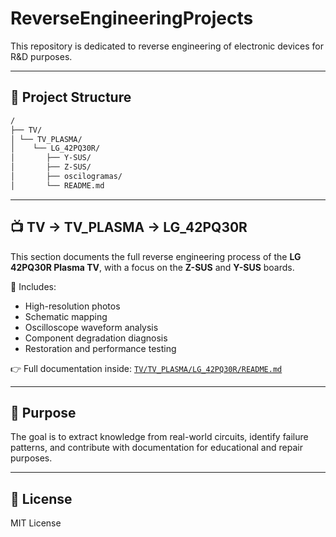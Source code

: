 # ReverseEngineeringProjects

This repository is dedicated to reverse engineering of electronic devices for R&D purposes.

---

## 📂 Project Structure

```sh
/
├── TV/
│ └── TV_PLASMA/
│    └── LG_42PQ30R/
│       ├── Y-SUS/
│       ├── Z-SUS/
│       ├── oscilogramas/
│       └── README.md
```

---

## 📺 TV → TV_PLASMA → LG_42PQ30R

This section documents the full reverse engineering process of the **LG 42PQ30R Plasma TV**, with a focus on the **Z-SUS** and **Y-SUS** boards.

🔧 Includes:
- High-resolution photos  
- Schematic mapping  
- Oscilloscope waveform analysis  
- Component degradation diagnosis  
- Restoration and performance testing  

👉 Full documentation inside: [`TV/TV_PLASMA/LG_42PQ30R/README.md`](TV/TV_PLASMA/LG_42PQ30R/README.md)

---

## 🧪 Purpose

The goal is to extract knowledge from real-world circuits, identify failure patterns, and contribute with documentation for educational and repair purposes.

---

## 📜 License

MIT License

